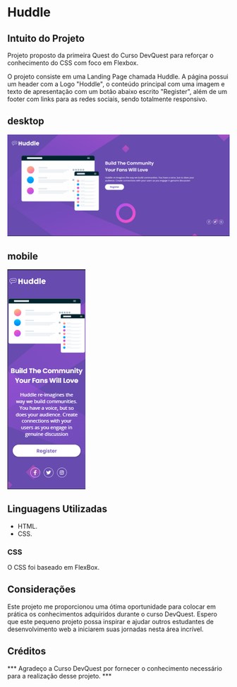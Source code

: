 # Huddle

## Intuito do Projeto
Projeto proposto da primeira Quest do Curso DevQuest para reforçar o conhecimento do CSS com foco em Flexbox.

O projeto consiste em uma Landing Page chamada Huddle. A página possui um header com a Logo "Hoddle", o conteúdo principal com uma imagem e texto de apresentação com um botão abaixo escrito "Register", além de um footer com links para as redes sociais, sendo totalmente responsivo.

## desktop
<img src="./layout-huddle/huddle.gif" alt="Layout do Huddle">


## mobile
<img src="./layout-huddle/huddle-img.png">

## Linguagens Utilizadas
* HTML.
* CSS.


### CSS
O CSS foi baseado em FlexBox.


## Considerações
Este projeto me proporcionou uma ótima oportunidade para colocar em prática os conhecimentos adquiridos durante o curso DevQuest. Espero que este pequeno projeto possa inspirar e ajudar outros estudantes de desenvolvimento web a iniciarem suas jornadas nesta área incrível.


## Créditos
*** Agradeço a Curso DevQuest por fornecer o conhecimento necessário para a realização desse projeto. ***